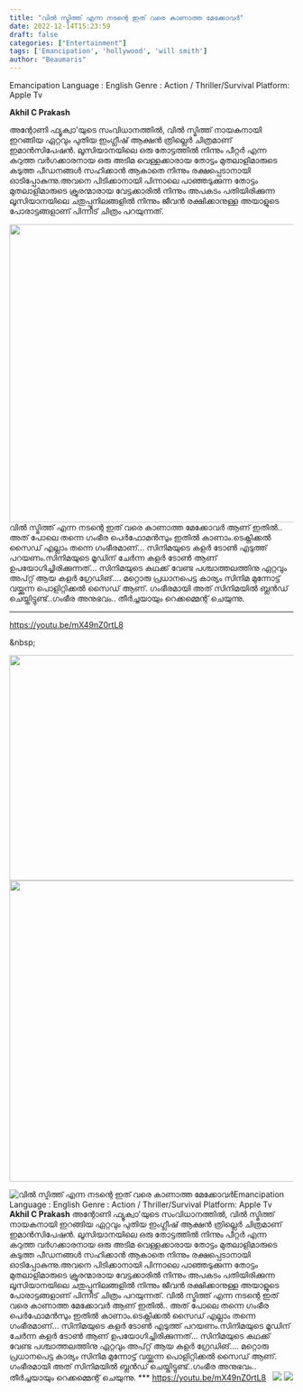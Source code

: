 ```yaml
---
title: "വിൽ സ്മിത്ത് എന്ന നടന്റെ ഇത് വരെ കാണാത്ത മേക്കോവർ"
date: 2022-12-14T15:23:59
draft: false
categories: ["Entertainment"]
tags: ['Emancipation', 'hollywood', 'will smith']
author: "Beaumaris"
---
```


Emancipation
Language : English
Genre : Action / Thriller/Survival
Platform: Apple Tv

<strong>Akhil C Prakash </strong>

അന്റോണി ഫ്യൂക്വാ'യുടെ സംവിധാനത്തിൽ, വിൽ സ്മിത്ത് നായകനായി ഇറങ്ങിയ ഏറ്റവും പുതിയ ഇംഗ്ലീഷ് ആക്ഷൻ ത്രില്ലെർ ചിത്രമാണ് ഇമാൻസിപേഷൻ. ലൂസിയാനയിലെ ഒരു തോട്ടത്തിൽ നിന്നും പീറ്റർ എന്ന കറുത്ത വർഗക്കാരനായ ഒരു അടിമ വെള്ളക്കാരായ തോട്ടം മുതലാളിമാരുടെ കടുത്ത പീഡനങ്ങൾ സഹിക്കാൻ ആകാതെ നിന്നും രക്ഷപ്പെടാനായി ഓടിപ്പോകുന്നു.അവനെ പിടിക്കാനായി പിന്നാലെ പാഞ്ഞടുക്കുന്ന തോട്ടം മുതലാളിമാരുടെ ക്രൂരന്മാരായ വേട്ടക്കാരിൽ നിന്നും അപകടം പതിയിരിക്കുന്ന ലൂസിയാനയിലെ ചതുപ്പുനിലങ്ങളിൽ നിന്നും ജീവൻ രക്ഷിക്കാനുള്ള അയാളുടെ പോരാട്ടങ്ങളാണ് പിന്നീട് ചിത്രം പറയുന്നത്.

<img class="wp-image-366741 aligncenter" src="https://cdn.boolokam.com/articles/2022/12/FFFWFWFWF.webp" alt="" width="794" height="529" />വിൽ സ്മിത്ത് എന്ന നടന്റെ ഇത് വരെ കാണാത്ത മേക്കോവർ ആണ് ഇതിൽ.. അത് പോലെ തന്നെ ഗംഭീര പെർഫോമൻസും ഇതിൽ കാണാം.ടെക്നിക്കൽ സൈഡ് എല്ലാം തന്നെ ഗംഭീരമാണ്... സിനിമയുടെ കളർ ടോൺ എടുത്ത് പറയണം.സിനിമയുടെ മൂഡിന് ചേർന്ന കളർ ടോൺ ആണ് ഉപയോഗിച്ചിരിക്കുന്നത്... സിനിമയുടെ കഥക്ക് വേണ്ട പശ്ചാത്തലത്തിനു ഏറ്റവും അപ്റ്റ് ആയ കളർ ഗ്രേഡിങ്.... മറ്റൊരു പ്രധാനപെട്ട കാര്യം സിനിമ മുന്നോട്ട് വയ്ക്കുന്ന പൊളിറ്റിക്കൽ സൈഡ് ആണ്. ഗംഭീരമായി അത് സിനിമയിൽ ബ്ലൻഡ് ചെയ്തിട്ടുണ്ട്..ഗംഭീര അനുഭവം.. തീർച്ചയായും റെക്കമ്മെന്റ് ചെയുന്നു.

***

https://youtu.be/mX49nZ0rtL8

&amp;nbsp;

<img class="size-large wp-image-366742 aligncenter" src="https://cdn.boolokam.com/articles/2022/12/FWFWWFFFFF-1024x512.webp" alt="" width="800" height="400" />

<img class="size-large wp-image-366743 aligncenter" src="https://cdn.boolokam.com/articles/2022/12/WFWFFFFF-1024x683.jpg" alt="" width="800" height="534" />


![വിൽ സ്മിത്ത് എന്ന നടന്റെ ഇത് വരെ കാണാത്ത മേക്കോവർ](https://cdn.boolokam.com/articles/2022/12/FFFWFWFWF.webp)Emancipation Language : English Genre : Action / Thriller/Survival Platform: Apple Tv **Akhil C Prakash** അന്റോണി ഫ്യൂക്വാ'യുടെ സംവിധാനത്തിൽ, വിൽ സ്മിത്ത് നായകനായി ഇറങ്ങിയ ഏറ്റവും പുതിയ ഇംഗ്ലീഷ് ആക്ഷൻ ത്രില്ലെർ ചിത്രമാണ് ഇമാൻസിപേഷൻ. ലൂസിയാനയിലെ ഒരു തോട്ടത്തിൽ നിന്നും പീറ്റർ എന്ന കറുത്ത വർഗക്കാരനായ ഒരു അടിമ വെള്ളക്കാരായ തോട്ടം മുതലാളിമാരുടെ കടുത്ത പീഡനങ്ങൾ സഹിക്കാൻ ആകാതെ നിന്നും രക്ഷപ്പെടാനായി ഓടിപ്പോകുന്നു.അവനെ പിടിക്കാനായി പിന്നാലെ പാഞ്ഞടുക്കുന്ന തോട്ടം മുതലാളിമാരുടെ ക്രൂരന്മാരായ വേട്ടക്കാരിൽ നിന്നും അപകടം പതിയിരിക്കുന്ന ലൂസിയാനയിലെ ചതുപ്പുനിലങ്ങളിൽ നിന്നും ജീവൻ രക്ഷിക്കാനുള്ള അയാളുടെ പോരാട്ടങ്ങളാണ് പിന്നീട് ചിത്രം പറയുന്നത്. വിൽ സ്മിത്ത് എന്ന നടന്റെ ഇത് വരെ കാണാത്ത മേക്കോവർ ആണ് ഇതിൽ.. അത് പോലെ തന്നെ ഗംഭീര പെർഫോമൻസും ഇതിൽ കാണാം.ടെക്നിക്കൽ സൈഡ് എല്ലാം തന്നെ ഗംഭീരമാണ്... സിനിമയുടെ കളർ ടോൺ എടുത്ത് പറയണം.സിനിമയുടെ മൂഡിന് ചേർന്ന കളർ ടോൺ ആണ് ഉപയോഗിച്ചിരിക്കുന്നത്... സിനിമയുടെ കഥക്ക് വേണ്ട പശ്ചാത്തലത്തിനു ഏറ്റവും അപ്റ്റ് ആയ കളർ ഗ്രേഡിങ്.... മറ്റൊരു പ്രധാനപെട്ട കാര്യം സിനിമ മുന്നോട്ട് വയ്ക്കുന്ന പൊളിറ്റിക്കൽ സൈഡ് ആണ്. ഗംഭീരമായി അത് സിനിമയിൽ ബ്ലൻഡ് ചെയ്തിട്ടുണ്ട്..ഗംഭീര അനുഭവം.. തീർച്ചയായും റെക്കമ്മെന്റ് ചെയുന്നു. *** https://youtu.be/mX49nZ0rtL8 &nbsp; ![](https://cdn.boolokam.com/articles/2022/12/FWFWWFFFFF-1024x512.webp) ![](https://cdn.boolokam.com/articles/2022/12/WFWFFFFF-1024x683.jpg)

